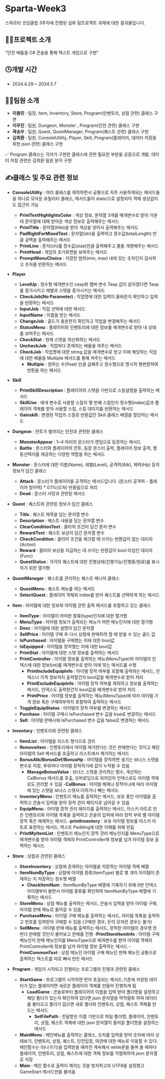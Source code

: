 # Sparta-Week3
스파르타 코딩클럽 3주차에 진행된 심화 팀프로젝트 과제에 대한 결과물입니다.
## 🤾‍♂️프로젝트 소개
"던전 배틀을 C# 콘솔을 통해 텍스트 게임으로 구현"
## 🕒개발 시간
- 2024.4.29 ~ 2024.5.7
## 💁‍♂️팀원 소개
- **이충민** : 팀장, Item, Inventory, Store, Program(인벤토리, 상점 관련) 클래스 구현
- **이무진** : 팀원, Dungeon, Monster , Program(던전 관련) 클래스 구현
- **곽승우** : 팀원, Quest, QuestManager, Program(퀘스트 관련) 클래스 구현
- **김희환** : 팀원, ConsoleUtility, Player, Skill, Program(플레이어, 데이터 저장을 위한 json 관련) 클래스 구현

✅ Program 클래스는 각자가 구현한 클래스에 관련 필요한 부분을 공동으로 개발, 데이터 저장 관련은 김희환 팀원 분이 구현

## ✍️클래스 및 주요 관련 정보

- **ConsoleUtility** : 여러 클래스를 제작하면서 공통으로 자주 사용하게되는 메서드들을 하나로 모아둔 유틸리티 클래스, 메서드들이 static으로 설정되어 객체 생성없이도 접근이 가능
   - **PrintTextHighlightsColor** : 색상 정보, 문자열 3개를 매개변수로 받아 가운데 문자열에 대해 받아온 색상 정보로 출력해주는 메서드
   - **PrintTitle** : 문자열(title)을 받아 색상을 넣어서 출력해주는 메서드
   - **PadRightForMixedText** : 문자열(str)을 출력하고 정수값(totalLength) 만큼 공백을 출력해주는 메서드
   - **PrintLine** : 문자(ch)를 정수값(size)만큼 출력해주고 줄을 개행해주는 메서드
   - **PrintHead** : 게임의 초기화면을 보여주는 메서드
   - **PromptMenuChoice** : 지정한 범위(min, max) 내에 있는 숫자인지 검사하고 숫자를 반환하는 메서드

- **Player**
   - **LevelUp** : 정수형 매개변수인 cexp와 멤버 변수 Texp 값이 같아졌다면 Texp를 증가시키고 레벨과 스탯을 증가시키는 메서드
   - **CheckJob(No Parameter)** : 직업명에 대한 입력이 올바른지 확인하고 입력을 반환하는 메서드
   - **InputJob** : 직업 선택에 대한 메서드
   - **InputName** : 이름을 받는 메서드
   - **ChangeJob** : 골드가 충분한지 확인하고 직업을 변경해주는 메서드
   - **StatusMenu** : 플레이어와 인벤토리에 대한 정보를 매개변수로 받아 내 상태를 보여주는 메서드
   - **CheckStat** : 현재 스탯을 최신화하는 메서드
   - **UncheckJob** : 직업마다 존재하는 배율을 꺼주는 메서드
   - **CheckJob** : 직업명에 대한 string 값을 매개변수로 받고 이에 해당하는 직업에 대한 배율을 Multiple 메서드를 통해 켜주는 메서드
     - **Multiple** : 원하는 수(float) 만큼 곱해주고 정수형으로 명시적 형변환하여 반환을 하는 메서드
       
- **Skill**
   - **PrintSkillDescription** : 플레이어의 스탯을 기반으로 스킬설명을 출력하는 메서드
   - **SkillUse** : 매개 변수로 사용할 스킬이 몇 번째 스킬인지 정수형(index)값과 플레이어 객체를 받아 사용할 스킬, 스킬 데미지를 반환하는 메서드
   - **Gainskill** :  변경된 직업의 스킬로 반환값인 Skill 클래스 배열을 할당하는 메서드
     
- **Dungeon** : 전투가 벌어지는 던전과 관련된 클래스
   - **MonsterAppear** : 1~4 마리의 몬스터가 랜덤으로 등장하는 메서드
   - **Battle** : 몬스터와 플레이어의 전투, 등장 몬스터 출력, 플레이어 정보 출력, 행동선택지를 제공하는 다양한 역할을 하는 메서드
     
- **Monster** : 몬스터에 대한 이름(Name), 레벨(Level), 공격력(Atk), 체력(Hp) 등의 정보가 담긴 클래스
   - **Attack** : 몬스터가 플레이어를 공격하는 메서드입니다. (몬스터 공격력 - 플레이어 방어력) * 0.1%(오차) 반올림으로 처리
   - **Dead** : 몬스터 사망과 관련된 메서드
     
- **Quest** : 퀘스트와 관련된 정보가 담긴 클래스
   - **Title** : 퀘스트 제목을 담는 문자열 변수
   - **Description** : 퀘스트 내용을 담는 문자열 변수
   - **ClearConditionText** : 클리어 조건이 담긴 문자 변수
   - **RewardText** : 퀘스트 보상이 담긴 문자열 변수
   - **CheckCondition** : 클리어 조건을 체크할 때 쓰이는 반환값이 없는 대리자(Action)
   - **Reward** : 클리어 보상을 지급하는 데 쓰이는 반환값이 bool 타입인 대리자(Func)
   - **QuestStatus** : 각각의 퀘스트에 대한 진행상태(진행가능/진행중/완료)를 표시하기 위한 열거형
     
- **QuestManager** : 퀘스트를 관리하는 퀘스트 매니저 클래스
   - **QuestMenu** : 퀘스트 메뉴를 여는 메서드
   - **SelectQuest** : 플레이어 객체와 index를 받아 퀘스트를 선택하게 하는 메서드
     
- **Item** : 아이템에 대한 정보와 아이템 관련 출력 메서드를 포함하고 있는 클래스
   - **ItemType** : 아이템이 어떠한 종류(type)인지에 대한 열거형
   - **MenuType** : 아이템 정보가 출력되는 메뉴가 어떤 메뉴인지에 대한 열거형
   - **Desc** : 아이템에 대한 설명이 담긴 문자열
   - **SellPrice** : 아이템 구매 후 다시 상점에 판매하려 할 때 받을 수 있는 골드 값
   - **IsPurchased** : 아이템을 구매했는 지에 대한 bool값
   - **IsEquipped** : 아이템을 장착했는 지에 대한 bool값
   - **PrintStat** : 아이템에 대한 스탯 정보를 출력하는 메서드
   - **PrintController** : 아이템 정보를 출력하는 메뉴(MenuType)와 아이템의 인덱스에 대한 정보(int)를 매개변수로 받아 이에 맞는 메서드를 수행
     - **PrintIncludeEquipInfo** : 아이템 장착 여부를 포함해 출력하는 메서드, 인덱스나 가격 정보까지 출력할건지 bool값을 매개변수로 받아 처리
     - **PrintExcludeEquipInfo** : 아이템 장착 여부를 제외하고 정보를 출력하는 메서드, 인덱스도 출력한건지 bool값을 매개변수로 받아 처리
     - **PrintPrice** : 아이템 정보를 출력하는 메뉴(MenuType)에 따라 아이템 가격 정보 혹은 구매여부까지 포함하여 출력하는 메서드
   - **ToggleEquipStatus** : 아이템의 장착 여부를 변경하는 메서드
   - **Purchase** : 아이템 구매시 IsPurchased 변수 값을 true로 변경하는 메서드
   - **Sell** : 아이템 판매시에 IsPurchased 변수 값을 false로 변경하는 메서드

- **Inventory** : 인벤토리와 관련된 클래스
   - **ItemList** : 아이템을 리스트 형식으로 관리
   - **RemoveItem** : 인벤토리에서 아이템 제거한다는 것은 판매한다는 것이고 해당 아이템의 Sell 메서드를 호출하고 리스트에서 제거하는 메서드
   - **BonusAtk/BonusDef/BonusHp** : 아이템을 장착하면 생기는 보너스 스탯을 변수로 저장, 부위마다 아이템 장착하기에 값이 누적될 수 있음
     - **ManageBonusValue** : 보너스 스탯을 관리하는 함수, 계산하는 CalBonus 메서드를 호출, 오버로딩으로 되어있어 인덱스로도 아이템 객체로도 관리할 수 있음
       -**CalBonus** : 아이템 해제냐 장착이냐에 따라 아이템에 있는 스탯을 보너스 스탯서 더하거나 빼는 메서드
   - **InventoryMenu** : 인벤토리 메뉴를 출력하는 메서드, 보유 중인 아이템을 출력하고 콘솔서 입력을 받아 장착 관리 페이지로 넘어갈 수 있음
   - **EquipMenu** : 아이템 장착 관리 페이지를 출력하는 메서드, 아스키 아트로 만든 인벤토리와 아이템 목록을 출력하고 콘솔의 입력에 따라 장착 부위 별 아이템 장착 혹은 해제하는 메서드
     -**printInventory** : 보유 아이템 정보를 아스키 아트로 표현하는 메서드, 텍스트 Padding에 대한 이해를 위해 만듬
   - **PrintMyItemList** : 인벤토리 메뉴인지 장착 관리 메뉴인지를 MenuType으로 매개변수를 받아 아이템 객체의 PrintController에 정보를 넘겨 아이템 정보 출력하는 메서드

- **Store** : 상점과 관련된 클래스
  - **StoreInventory** : 상점에 존재하는 아이템을 저장하는 아이템 객체 배열
  - **ItemNumByType** : 상점에 아이템 종류(ItemType) 별로 몇 개의 아이템이 존재하는 지 저장하는 정수형 배열
    - **CheckItemNum** : ItemNumByType 배열에 기록하기 위해 0번 인덱스 아이템부터 돌면서 아이템 종류를 확인하여 ItemNumByType 배열에 기록하는 메서드
  - **StoreMenu** : 상점 메뉴를 출력하는 메서드, 콘솔서 입력을 받아 아이템 구매, 아이템 판매 메뉴로 들어갈 수 있음
  - **PurchaseMenu** : 아이템 구매 메뉴를 출력하는 메서드, 아이템 목록을 출력하고 번호를 입력받아 구매할 수 있음 (구매한 경우, 돈이 모자란 경우는 불가)
  - **SellMenu** : 아이템 판매 메뉴를 출력하는 메서드, 장착한 아이템의 경우엔 한 번더 판매할 것인지 물어보고 판매를 진행
    -**PrintStoreItemInfo** : 아이템 구매 메뉴인지 판매 메뉴인지를 MenuType으로 매개변수를 받아 아이템 객체의 PrintController에 정보를 넘겨 아이템 정보 출력하는 메서드
    -**PrintCommonText** : 상점 메뉴던 아이템 구매 메뉴던 판매 메뉴던 공통으로 출력하는 텍스트를 따로 빼서 만든 메서드

- **Program** : 게임이 시작되고 진행되는 프로그램의 진행과 관련된 클래스
  - **StartGame** : 프로그램이 시작하면 먼저 호출되는 메서드,기존에 저장된 데이터가 없는 플레이어면 새로운 플레이어 객체를 만들어 진행하게 됨
    - **LoadGame** : 콘솔로부터 플레이어의 이름을 입력 받아 폴더명을 설정하고 해당 폴더가 있는지 확인하여 있다면 json 문자열을 역직렬화 하여 데이터를 불러오고 폴더가 없으면 새로 폴더와 인벤토리, 상점, 퀘스트 객체를 만드는 메서드
      - **SetFilePath** : 전달받은 이름 기반으로 파일 폴더명, 플레이어, 인벤토리, 상점, 퀘스트 객체에 대한 json 문자열이 들어갈 폴더명을 설정하는 메서드
  - **MainMenu** : 메인메뉴를 출력하는 클래스, 숫자를 입력을 받아 숫자에 따라 상태보기, 인벤토리, 상점, 퀘스트, 던전입장, 여관에 대한 메뉴로 이동할 수 있다. 메인함수는 0(나가기)을 입력받을 때까진 계속해서 while문을 돌며 돌 때마다 플레이어, 인벤토리, 상점, 퀘스트에 대한 객체 정보를 직렬화하여 json 문자열로 저장
  - **Main** : 메인 함수로 출력이 깨지는 것을 방지하고자 UTF8을 설정했고 GameStart 메서드만을 불러옴
